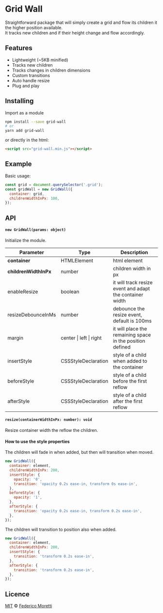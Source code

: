 # Grid Wall

Straightforward package that will simply create a grid and flow its children it the higher position available.<br>
It tracks new children and if their height change and flow accordingly.

## Features

- Lightweight (~5KB minified)
- Tracks new children
- Tracks changes in children dimensions
- Custom transitions
- Auto handle resize
- Plug and play

## Installing

Import as a module

```bash
npm install --save grid-wall
# or
yarn add grid-wall
```

or directly in the html:

```html
<script src="grid-wall.min.js"></script>
```

## Example

Basic usage:

```js
const grid = document.querySelector('.grid');
const gridWall = new GridWall({
  container: grid,
  childrenWidthInPx: 100,
});
```

## API

#### `new GridWall(params: object)`

Initialize the module.

| Parameter             | Type                    | Description                                               |
| --------------------- | ----------------------- | --------------------------------------------------------- |
| **container**         | HTMLElement             | html element                                              |
| **childrenWidthInPx** | number                  | children width in px                                      |
| enableResize          | boolean                 | it will track resize event and adapt the container width  |
| resizeDebounceInMs    | number                  | debounce the resize event, default is 100ms               |
| margin                | center \| left \| right | it will place the remaining space in the position defined |
| insertStyle           | CSSStyleDeclaration     | style of a child when added to the container              |
| beforeStyle           | CSSStyleDeclaration     | style of a child before the first reflow                  |
| afterStyle            | CSSStyleDeclaration     | style of a child after the first reflow                   |

#### `resize(containerWidthInPx: number): void`

Resize container width the reflow the children.

#### How to use the style properties

The children will fade in when added, but then will transition when moved.

```js
new GridWall({
  container: element,
  childrenWidthInPx: 200,
  insertStyle: {
    opacity: '0',
    transition: 'opacity 0.2s ease-in, transform 0s ease-in',
  },
  beforeStyle: {
    opacity: '1',
  },
  afterStyle: {
    transition: 'opacity 0.2s ease-in, transform 0.2s ease-in',
  },
});
```

The children will transition to position also when added.

```js
new GridWall({
  container: element,
  childrenWidthInPx: 200,
  insertStyle: {
    transition: 'transform 0.2s ease-in',
  },
  afterStyle: {
    transition: 'transform 0.2s ease-in',
  },
});
```

## Licence

[MIT](LICENSE) © [Federico Moretti](https://federicomoretti.dev)
